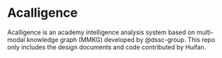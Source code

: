 # Acalligence
Acalligence is an academy intelligence analysis system based on multi-modal knowledge graph (MMKG) developed by @dssc-group. This repo only includes the design documents and code contributed by Huifan.
